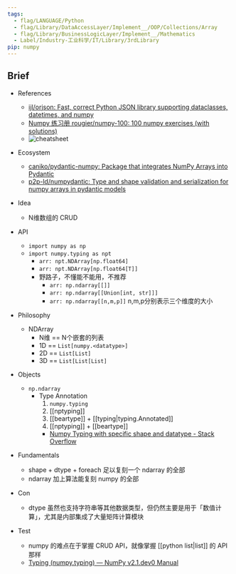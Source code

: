 ```yaml
---
tags:
  - flag/LANGUAGE/Python
  - flag/Library/DataAccessLayer/Implement__/OOP/Collections/Array
  - flag/Library/BusinessLogicLayer/Implement__/Mathematics
  - Label/Industry-工业科学/IT/Library/3rdLibrary
pip: numpy
---
```


## Brief

- References
    - [ijl/orjson: Fast, correct Python JSON library supporting dataclasses, datetimes, and numpy](https://github.com/ijl/orjson)
    - [Numpy 练习册 rougier/numpy-100: 100 numpy exercises (with solutions)](https://github.com/rougier/numpy-100)
    - ![cheatsheet](https://substackcdn.com/image/fetch/f_auto,q_auto:good,fl_progressive:steep/https%3A%2F%2Fsubstack-post-media.s3.amazonaws.com%2Fpublic%2Fimages%2F282013b7-68d4-4307-9828-2607c35d56d4_3562x3984.jpeg)

- Ecosystem
    - [caniko/pydantic-numpy: Package that integrates NumPy Arrays into Pydantic](https://github.com/caniko/pydantic-numpy)
    - [p2p-ld/numpydantic: Type and shape validation and serialization for numpy arrays in pydantic models](https://github.com/p2p-ld/numpydantic)

- Idea
    - N维数组的 CRUD

- API
    - `import numpy as np`
    - `import numpy.typing as npt`
        - `arr: npt.NDArray[np.float64]`
        - `arr: npt.NDArray[np.float64[T]]`
        - 野路子，不懂能不能用，不推荐
            - `arr: np.ndarray[[]]`
            - `arr: np.ndarray[[Union[int, str]]]`
            - `arr: np.ndarray[[n,m,p]]` n,m,p分别表示三个维度的大小

- Philosophy
    - NDArray
        - N维 == N个嵌套的列表
        - 1D == `List[numpy.<datatype>]`
        - 2D == `List[List]`
        - 3D == `List[List[List]`

- Objects
    - `np.ndarray`
        - Type Annotation
            1. `numpy.typing`
            2. [[nptyping]]
            3. [[beartype]] + [[typing|typing.Annotated]]
            4. [[nptyping]] + [[beartype]]
            - [Numpy Typing with specific shape and datatype - Stack Overflow](https://stackoverflow.com/questions/71109838/numpy-typing-with-specific-shape-and-datatype)

- Fundamentals
    - shape + dtype + foreach 足以复刻一个 ndarray 的全部
    - ndarray 加上算法能复刻 numpy 的全部

- Con
    - dtype 虽然也支持字符串等其他数据类型，但仍然主要是用于「数值计算」，尤其是内部集成了大量矩阵计算模块

- Test
    - numpy 的难点在于掌握 CRUD API，就像掌握 [[python list|list]] 的 API 那样
    - [Typing (numpy.typing) — NumPy v2.1.dev0 Manual](https://numpy.org/devdocs/reference/typing.html)
